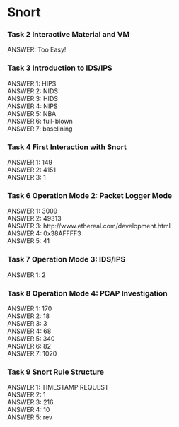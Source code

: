 <h1> Snort </h1>

<h3> Task 2  Interactive Material and VM </h3>
  ANSWER: Too Easy!

<h3> Task 3  Introduction to IDS/IPS </h3>
  ANSWER 1: HIPS <br/>
  ANSWER 2: NIDS <br/>
  ANSWER 3: HIDS <br/>
  ANSWER 4: NIPS <br/>
  ANSWER 5: NBA <br/>
  ANSWER 6: full-blown <br/>
  ANSWER 7: baselining <br/>

<h3> Task 4  First Interaction with Snort </h3>
  ANSWER 1: 149 <br/>
  ANSWER 2: 4151 <br/>
  ANSWER 3: 1
  
<h3> Task 6  Operation Mode 2: Packet Logger Mode </h3>
  ANSWER 1: 3009 <br/>
  ANSWER 2: 49313 <br/>
  ANSWER 3: http://www.ethereal.com/development.html <br/>
  ANSWER 4: 0x38AFFFF3 <br/>
  ANSWER 5: 41
  
<h3> Task 7  Operation Mode 3: IDS/IPS </h3>
  ANSWER 1: 2 <br/> 

<h3> Task 8  Operation Mode 4: PCAP Investigation </h3>
  ANSWER 1:	170 <br/>
  ANSWER 2: 18 <br/>
  ANSWER 3: 3 <br/>
  ANSWER 4: 68 <br/>
  ANSWER 5: 340 <br/>
  ANSWER 6: 82 <br/>
  ANSWER 7: 1020 <br/>
  
<h3> Task 9  Snort Rule Structure </h3>
  ANSWER 1: TIMESTAMP REQUEST <br/>
  ANSWER 2: 1 <br/>
  ANSWER 3: 216 <br/>
  ANSWER 4: 10 <br/>
  ANSWER 5: rev <br/>
